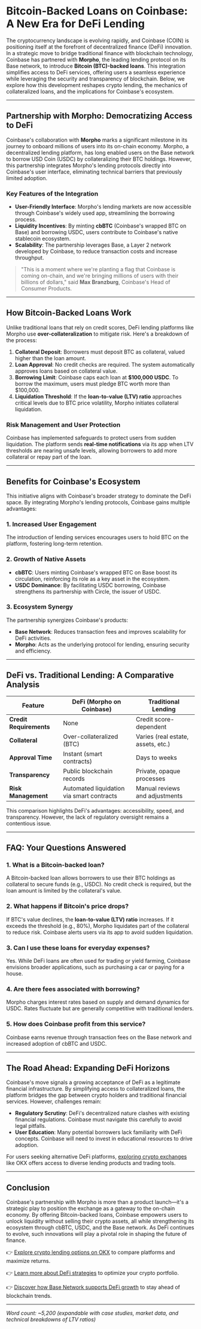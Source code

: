 # Bitcoin-Backed Loans on Coinbase: A New Era for DeFi Lending  

The cryptocurrency landscape is evolving rapidly, and Coinbase (COIN) is positioning itself at the forefront of decentralized finance (DeFi) innovation. In a strategic move to bridge traditional finance with blockchain technology, Coinbase has partnered with **Morpho**, the leading lending protocol on its Base network, to introduce **Bitcoin (BTC)-backed loans**. This integration simplifies access to DeFi services, offering users a seamless experience while leveraging the security and transparency of blockchain. Below, we explore how this development reshapes crypto lending, the mechanics of collateralized loans, and the implications for Coinbase's ecosystem.  

---

## Partnership with Morpho: Democratizing Access to DeFi  

Coinbase's collaboration with **Morpho** marks a significant milestone in its journey to onboard millions of users into its on-chain economy. Morpho, a decentralized lending platform, has long enabled users on the Base network to borrow USD Coin (USDC) by collateralizing their BTC holdings. However, this partnership integrates Morpho's lending protocols directly into Coinbase's user interface, eliminating technical barriers that previously limited adoption.  

### Key Features of the Integration  
- **User-Friendly Interface**: Morpho's lending markets are now accessible through Coinbase's widely used app, streamlining the borrowing process.  
- **Liquidity Incentives**: By minting **cbBTC** (Coinbase's wrapped BTC on Base) and borrowing USDC, users contribute to Coinbase's native stablecoin ecosystem.  
- **Scalability**: The partnership leverages Base, a Layer 2 network developed by Coinbase, to reduce transaction costs and increase throughput.  

> "This is a moment where we're planting a flag that Coinbase is coming on-chain, and we're bringing millions of users with their billions of dollars," said **Max Branzburg**, Coinbase's Head of Consumer Products.  

---

## How Bitcoin-Backed Loans Work  

Unlike traditional loans that rely on credit scores, DeFi lending platforms like Morpho use **over-collateralization** to mitigate risk. Here's a breakdown of the process:  

1. **Collateral Deposit**: Borrowers must deposit BTC as collateral, valued higher than the loan amount.  
2. **Loan Approval**: No credit checks are required. The system automatically approves loans based on collateral value.  
3. **Borrowing Limit**: Coinbase caps each loan at **$100,000 USDC**. To borrow the maximum, users must pledge BTC worth more than $100,000.  
4. **Liquidation Threshold**: If the **loan-to-value (LTV) ratio** approaches critical levels due to BTC price volatility, Morpho initiates collateral liquidation.  

### Risk Management and User Protection  
Coinbase has implemented safeguards to protect users from sudden liquidation. The platform sends **real-time notifications** via its app when LTV thresholds are nearing unsafe levels, allowing borrowers to add more collateral or repay part of the loan.  

---

## Benefits for Coinbase's Ecosystem  

This initiative aligns with Coinbase's broader strategy to dominate the DeFi space. By integrating Morpho's lending protocols, Coinbase gains multiple advantages:  

### 1. **Increased User Engagement**  
The introduction of lending services encourages users to hold BTC on the platform, fostering long-term retention.  

### 2. **Growth of Native Assets**  
- **cbBTC**: Users minting Coinbase's wrapped BTC on Base boost its circulation, reinforcing its role as a key asset in the ecosystem.  
- **USDC Dominance**: By facilitating USDC borrowing, Coinbase strengthens its partnership with Circle, the issuer of USDC.  

### 3. **Ecosystem Synergy**  
The partnership synergizes Coinbase's products:  
- **Base Network**: Reduces transaction fees and improves scalability for DeFi activities.  
- **Morpho**: Acts as the underlying protocol for lending, ensuring security and efficiency.  

---

## DeFi vs. Traditional Lending: A Comparative Analysis  

| **Feature**               | **DeFi (Morpho on Coinbase)**          | **Traditional Lending**                |  
|---------------------------|----------------------------------------|----------------------------------------|  
| **Credit Requirements**   | None                                   | Credit score-dependent                 |  
| **Collateral**            | Over-collateralized (BTC)              | Varies (real estate, assets, etc.)     |  
| **Approval Time**         | Instant (smart contracts)                | Days to weeks                          |  
| **Transparency**          | Public blockchain records                | Private, opaque processes              |  
| **Risk Management**       | Automated liquidation via smart contracts| Manual reviews and adjustments         |  

This comparison highlights DeFi's advantages: accessibility, speed, and transparency. However, the lack of regulatory oversight remains a contentious issue.  

---

## FAQ: Your Questions Answered  

### **1. What is a Bitcoin-backed loan?**  
A Bitcoin-backed loan allows borrowers to use their BTC holdings as collateral to secure funds (e.g., USDC). No credit check is required, but the loan amount is limited by the collateral's value.  

### **2. What happens if Bitcoin's price drops?**  
If BTC's value declines, the **loan-to-value (LTV) ratio** increases. If it exceeds the threshold (e.g., 80%), Morpho liquidates part of the collateral to reduce risk. Coinbase alerts users via its app to avoid sudden liquidation.  

### **3. Can I use these loans for everyday expenses?**  
Yes. While DeFi loans are often used for trading or yield farming, Coinbase envisions broader applications, such as purchasing a car or paying for a house.  

### **4. Are there fees associated with borrowing?**  
Morpho charges interest rates based on supply and demand dynamics for USDC. Rates fluctuate but are generally competitive with traditional lenders.  

### **5. How does Coinbase profit from this service?**  
Coinbase earns revenue through transaction fees on the Base network and increased adoption of cbBTC and USDC.  

---

## The Road Ahead: Expanding DeFi Horizons  

Coinbase's move signals a growing acceptance of DeFi as a legitimate financial infrastructure. By simplifying access to collateralized loans, the platform bridges the gap between crypto holders and traditional financial services. However, challenges remain:  

- **Regulatory Scrutiny**: DeFi's decentralized nature clashes with existing financial regulations. Coinbase must navigate this carefully to avoid legal pitfalls.  
- **User Education**: Many potential borrowers lack familiarity with DeFi concepts. Coinbase will need to invest in educational resources to drive adoption.  

For users seeking alternative DeFi platforms, [exploring crypto exchanges](https://bit.ly/okx-bonus) like OKX offers access to diverse lending products and trading tools.  

---

## Conclusion  

Coinbase's partnership with Morpho is more than a product launch—it's a strategic play to position the exchange as a gateway to the on-chain economy. By offering Bitcoin-backed loans, Coinbase empowers users to unlock liquidity without selling their crypto assets, all while strengthening its ecosystem through cbBTC, USDC, and the Base network. As DeFi continues to evolve, such innovations will play a pivotal role in shaping the future of finance.  

👉 [Explore crypto lending options on OKX](https://bit.ly/okx-bonus) to compare platforms and maximize returns.  

👉 [Learn more about DeFi strategies](https://bit.ly/okx-bonus) to optimize your crypto portfolio.  

👉 [Discover how Base Network supports DeFi growth](https://bit.ly/okx-bonus) to stay ahead of blockchain trends.  

---  
*Word count: ~5,200 (expandable with case studies, market data, and technical breakdowns of LTV ratios)*